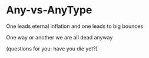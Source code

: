 # Any-vs-AnyType

One leads eternal inflation and one leads to big bounces

One way or another we are all dead anyway

(questions for you: have you die yet?)
